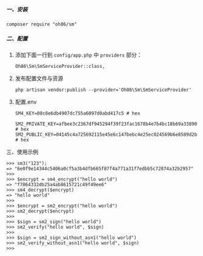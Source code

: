 ##### 一、安装

```shell
composer require "oh86/sm"
```

##### 二、配置

1. 添加下面一行到 `config/app.php` 中 `providers` 部分：

   ```
   Oh86\Sm\SmServiceProvider::class,
   ```

2. 发布配置文件与资源

   ```
   php artisan vendor:publish --provider='Oh86\Sm\SmServiceProvider'
   ```

3. 配置.env

   ```
   SM4_KEY=08c8e6db4907dc755a6097d0abd417c5	# hex
   
   SM2_PRIVATE_KEY=afbee3c2367df945294f39f23fac1678b4e7b4bc18b69a33890ae21bc6e43830 # hex
   SM2_PUBLIC_KEY=04145c4a725692115e45e6c147bebc4e25ec024569b6e8589d2bcc9181a1cfe401747d8593d7f8fad8ba45635ea6a7c514555bd3298ccdae8e2391ae782b00d09d # hex
   ```

三、使用示例

```
>>> sm3("123");
=> "6e0f9e14344c5406a0cf5a3b4dfb665f87f4a771a31f7edbb5c72874a32b2957"
>>> 
>>> $encrypt = sm4_encrypt("hello world")
=> "f7064332db25a4ab8615721c49f49ee6"
>>> sm4_decrypt($encrypt)
=> "hello world"
>>> 
>>> $encrypt = sm2_encrypt("hello world")
>>> sm2_decrypt($encrypt)
>>> 
>>> $sign = sm2_sign("hello world")
>>> sm2_verify("hello world", $sign)
>>> 
>>> $sign = sm2_sign_without_asn1("hello world")
>>> sm2_verify_without_asn1("hello world", $sign)
>>> 
```



